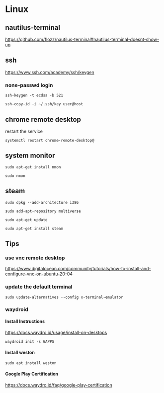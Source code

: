 # Linux


## nautilus-terminal

https://github.com/flozz/nautilus-terminal#nautilus-terminal-doesnt-show-up

## ssh

https://www.ssh.com/academy/ssh/keygen

### none-passwd login

`ssh-keygen -t ecdsa -b 521`

`ssh-copy-id -i ~/.ssh/key user@host`

## chrome remote desktop
restart the service

`systemctl restart chrome-remote-desktop@`

## system monitor

`sudo apt-get install nmon`

`sudo nmon`

## steam

`sudo dpkg --add-architecture i386`

`sudo add-apt-repository multiverse`

`sudo apt-get update`

`sudo apt-get install steam`

## Tips

### use vnc remote desktop

https://www.digitalocean.com/community/tutorials/how-to-install-and-configure-vnc-on-ubuntu-20-04

### update the default terminal

`sudo update-alternatives --config x-terminal-emulator`

### waydroid

#### Install Instructions

https://docs.waydro.id/usage/install-on-desktops

`waydroid init -s GAPPS`

#### Install weston

`sudo apt install weston`

#### Google Play Certification

https://docs.waydro.id/faq/google-play-certification 
